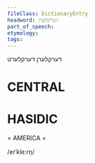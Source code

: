 ```yaml
---
fileClass: DictionaryEntry
headword: דערקלערן
part_of_speech: 
etymology: 
tags: 
---
```

דערקלערן
דערקלערט

CENTRAL
========

HASIDIC
=======
= AMERICA = 

/erˈkleːrn̩/